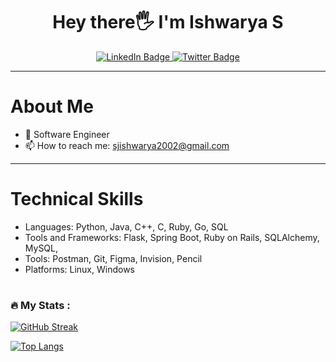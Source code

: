 
<div align="center">
  <h1>Hey there🖐 I'm Ishwarya S </h1>  
 </div>


<div id="badges"  align="center">
  <a href="https://www.linkedin.com/in/ishwarya-s-093b67200/">
    <img src="https://img.shields.io/badge/LinkedIn-blue?style=for-the-badge&logo=linkedin&logoColor=white"   alt="LinkedIn Badge"/>
  </a>
  
  <a href="https://twitter.com/sjishwarya">
    <img src="https://img.shields.io/badge/Twitter-blue?style=for-the-badge&logo=twitter&logoColor=white"  alt="Twitter Badge"/>
  </a>
</div>

<!--<div  align="center">
<img src="https://komarev.com/ghpvc/?username=your-github-username&style=flat-square&color=blue"   alt=""/>
</div> -->

<hr>

### <h1>About Me</h1> 

- 🌱 Software Engineer
- 📫 How to reach me: sjishwarya2002@gmail.com
<hr>

### <h1>Technical Skills</h1>

- Languages:             Python, Java, C++, C, Ruby, Go, SQL 
- Tools and Frameworks:  Flask, Spring Boot, Ruby on Rails, SQLAlchemy, MySQL,
- Tools:                 Postman, Git, Figma, Invision, Pencil
- Platforms:             Linux, Windows

<h1></h1>

### :fire: My Stats :

[![GitHub Streak](http://github-readme-streak-stats.herokuapp.com?user=Ishwarya246&theme=dark&background=000000)](https://git.io/streak-stats)

[![Top Langs](https://github-readme-stats.vercel.app/api/top-langs/?username=Ishwarya246&layout=compact&theme=vision-friendly-dark)](https://github.com/anuraghazra/github-readme-stats)
